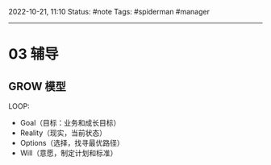 2022-10-21, 11:10
Status: #note
Tags: #spiderman #manager 

---

# 03 辅导

## GROW 模型

LOOP: 

- Goal（目标：业务和成长目标） 
- Reality（现实，当前状态） 
- Options（选择，找寻最优路径）
- Will（意愿，制定计划和标准）

